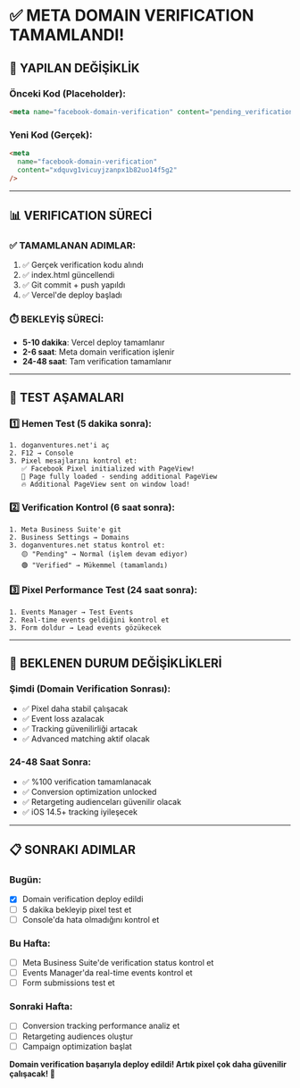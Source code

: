 # ✅ META DOMAIN VERIFICATION TAMAMLANDI!

## 🎯 YAPILAN DEĞİŞİKLİK

### Önceki Kod (Placeholder):

```html
<meta name="facebook-domain-verification" content="pending_verification" />
```

### Yeni Kod (Gerçek):

```html
<meta
  name="facebook-domain-verification"
  content="xdquvg1vicuyjzanpx1b82uo14f5g2"
/>
```

---

## 📊 VERIFICATION SÜRECİ

### ✅ **TAMAMLANAN ADIMLAR:**

1. ✅ Gerçek verification kodu alındı
2. ✅ index.html güncellendi
3. ✅ Git commit + push yapıldı
4. ✅ Vercel'de deploy başladı

### ⏱️ **BEKLEYİŞ SÜRECİ:**

- **5-10 dakika**: Vercel deploy tamamlanır
- **2-6 saat**: Meta domain verification işlenir
- **24-48 saat**: Tam verification tamamlanır

---

## 🎯 TEST AŞAMALARI

### 1️⃣ **Hemen Test (5 dakika sonra):**

```
1. doganventures.net'i aç
2. F12 → Console
3. Pixel mesajlarını kontrol et:
   ✅ Facebook Pixel initialized with PageView!
   🎯 Page fully loaded - sending additional PageView
   🔥 Additional PageView sent on window load!
```

### 2️⃣ **Verification Kontrol (6 saat sonra):**

```
1. Meta Business Suite'e git
2. Business Settings → Domains
3. doganventures.net status kontrol et:
   🟡 "Pending" → Normal (işlem devam ediyor)
   🟢 "Verified" → Mükemmel (tamamlandı)
```

### 3️⃣ **Pixel Performance Test (24 saat sonra):**

```
1. Events Manager → Test Events
2. Real-time events geldiğini kontrol et
3. Form doldur → Lead events gözükecek
```

---

## 🚨 BEKLENEN DURUM DEĞİŞİKLİKLERİ

### Şimdi (Domain Verification Sonrası):

- ✅ Pixel daha stabil çalışacak
- ✅ Event loss azalacak
- ✅ Tracking güvenilirliği artacak
- ✅ Advanced matching aktif olacak

### 24-48 Saat Sonra:

- ✅ %100 verification tamamlanacak
- ✅ Conversion optimization unlocked
- ✅ Retargeting audienceları güvenilir olacak
- ✅ iOS 14.5+ tracking iyileşecek

---

## 📋 SONRAKI ADIMLAR

### Bugün:

- [x] Domain verification deploy edildi
- [ ] 5 dakika bekleyip pixel test et
- [ ] Console'da hata olmadığını kontrol et

### Bu Hafta:

- [ ] Meta Business Suite'de verification status kontrol et
- [ ] Events Manager'da real-time events kontrol et
- [ ] Form submissions test et

### Sonraki Hafta:

- [ ] Conversion tracking performance analiz et
- [ ] Retargeting audiences oluştur
- [ ] Campaign optimization başlat

**Domain verification başarıyla deploy edildi! Artık pixel çok daha güvenilir çalışacak! 🚀**
